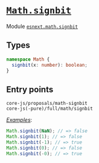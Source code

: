 # [`Math.signbit`](https://github.com/tc39/proposal-Math.signbit)

Module [`esnext.math.signbit`](/packages/core-js/modules/esnext.math.signbit.js)

## Types

```ts
namespace Math {
  signbit(x: number): boolean;
}
```

## Entry points



```
core-js/proposals/math-signbit
core-js(-pure)/full/math/signbit
```

[_Examples_](https://goo.gl/rPWbzZ):

```js
Math.signbit(NaN); // => false
Math.signbit(1); // => false
Math.signbit(-1); // => true
Math.signbit(0); // => false
Math.signbit(-0); // => true
```
